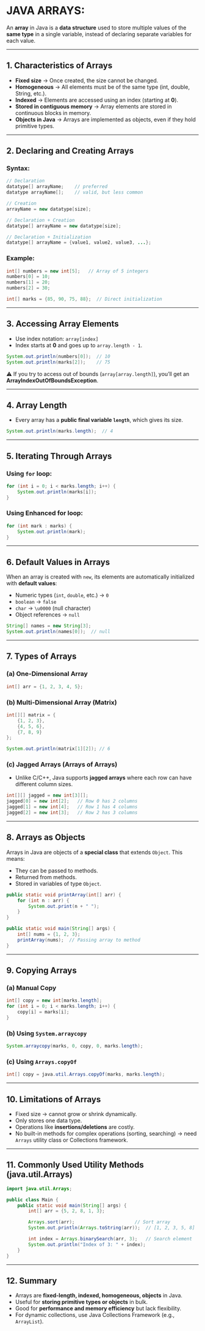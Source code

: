 # JAVA ARRAYS:
An **array** in Java is a **data structure** used to store multiple values of the **same type** in a single variable, instead of declaring separate variables for each value.

---

## **1. Characteristics of Arrays**

* **Fixed size** → Once created, the size cannot be changed.
* **Homogeneous** → All elements must be of the same type (int, double, String, etc.).
* **Indexed** → Elements are accessed using an index (starting at **0**).
* **Stored in contiguous memory** → Array elements are stored in continuous blocks in memory.
* **Objects in Java** → Arrays are implemented as objects, even if they hold primitive types.

---

## **2. Declaring and Creating Arrays**

### Syntax:

```java
// Declaration
datatype[] arrayName;    // preferred
datatype arrayName[];    // valid, but less common

// Creation
arrayName = new datatype[size];

// Declaration + Creation
datatype[] arrayName = new datatype[size];

// Declaration + Initialization
datatype[] arrayName = {value1, value2, value3, ...};
```

### Example:

```java
int[] numbers = new int[5];   // Array of 5 integers
numbers[0] = 10;
numbers[1] = 20;
numbers[2] = 30;

int[] marks = {85, 90, 75, 88};  // Direct initialization
```

---

## **3. Accessing Array Elements**

* Use index notation: `array[index]`
* Index starts at **0** and goes up to `array.length - 1`.

```java
System.out.println(numbers[0]);  // 10
System.out.println(marks[2]);    // 75
```

⚠️ If you try to access out of bounds (`array[array.length]`), you’ll get an **ArrayIndexOutOfBoundsException**.

---

## **4. Array Length**

* Every array has a **public final variable `length`**, which gives its size.

```java
System.out.println(marks.length);  // 4
```

---

## **5. Iterating Through Arrays**

### Using `for` loop:

```java
for (int i = 0; i < marks.length; i++) {
    System.out.println(marks[i]);
}
```

### Using **Enhanced for loop**:

```java
for (int mark : marks) {
    System.out.println(mark);
}
```

---

## **6. Default Values in Arrays**

When an array is created with `new`, its elements are automatically initialized with **default values**:

* Numeric types (`int`, `double`, etc.) → `0`
* `boolean` → `false`
* `char` → `\u0000` (null character)
* Object references → `null`

```java
String[] names = new String[3];
System.out.println(names[0]);  // null
```

---

## **7. Types of Arrays**

### (a) **One-Dimensional Array**

```java
int[] arr = {1, 2, 3, 4, 5};
```

### (b) **Multi-Dimensional Array (Matrix)**

```java
int[][] matrix = {
    {1, 2, 3},
    {4, 5, 6},
    {7, 8, 9}
};

System.out.println(matrix[1][2]); // 6
```

### (c) **Jagged Arrays (Arrays of Arrays)**

* Unlike C/C++, Java supports **jagged arrays** where each row can have different column sizes.

```java
int[][] jagged = new int[3][];
jagged[0] = new int[2];   // Row 0 has 2 columns
jagged[1] = new int[4];   // Row 1 has 4 columns
jagged[2] = new int[3];   // Row 2 has 3 columns
```

---

## **8. Arrays as Objects**

Arrays in Java are objects of a **special class** that extends `Object`.
This means:

* They can be passed to methods.
* Returned from methods.
* Stored in variables of type `Object`.

```java
public static void printArray(int[] arr) {
    for (int n : arr) {
        System.out.print(n + " ");
    }
}

public static void main(String[] args) {
    int[] nums = {1, 2, 3};
    printArray(nums);  // Passing array to method
}
```

---

## **9. Copying Arrays**

### (a) Manual Copy

```java
int[] copy = new int[marks.length];
for (int i = 0; i < marks.length; i++) {
    copy[i] = marks[i];
}
```

### (b) Using `System.arraycopy`

```java
System.arraycopy(marks, 0, copy, 0, marks.length);
```

### (c) Using `Arrays.copyOf`

```java
int[] copy = java.util.Arrays.copyOf(marks, marks.length);
```

---

## **10. Limitations of Arrays**

* Fixed size → cannot grow or shrink dynamically.
* Only stores one data type.
* Operations like **insertions/deletions** are costly.
* No built-in methods for complex operations (sorting, searching) → need `Arrays` utility class or Collections framework.

---

## **11. Commonly Used Utility Methods (java.util.Arrays)**

```java
import java.util.Arrays;

public class Main {
    public static void main(String[] args) {
        int[] arr = {5, 2, 8, 1, 3};

        Arrays.sort(arr);                      // Sort array
        System.out.println(Arrays.toString(arr));  // [1, 2, 3, 5, 8]

        int index = Arrays.binarySearch(arr, 3);   // Search element
        System.out.println("Index of 3: " + index);
    }
}
```

---

## **12. Summary**

* Arrays are **fixed-length, indexed, homogeneous, objects** in Java.
* Useful for **storing primitive types or objects** in bulk.
* Good for **performance and memory efficiency** but lack flexibility.
* For dynamic collections, use Java Collections Framework (e.g., `ArrayList`).

